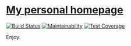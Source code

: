# [My personal homepage](stevenkneiser.com)

[![Build Status](https://travis-ci.com/theshteves/stevenkneiser.com.svg?branch=master)](https://travis-ci.com/theshteves/stevenkneiser.com)
[![Maintainability](https://api.codeclimate.com/v1/badges/d09da00d4d4a2b9cef79/maintainability)](https://codeclimate.com/github/theshteves/stevenkneiser.com/maintainability)
[![Test Coverage](https://api.codeclimate.com/v1/badges/d09da00d4d4a2b9cef79/test_coverage)](https://codeclimate.com/github/theshteves/stevenkneiser.com/test_coverage)

Enjoy.
